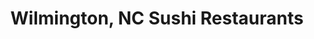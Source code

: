 ---
layout: city
title: Wilmington, NC Sushi Restaurants
permalink: /north-carolina/wilmington/
stateAbbr: NC
stateName: North Carolina
cityName: Wilmington

---
